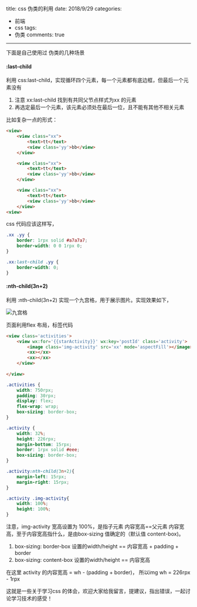 title: css 伪类的利用
date: 2018/9/29
categories:

- 前端
- css
tags:
- 伪类
comments: true
---

下面是自己使用过 伪类的几种场景

#### :last-child
利用 css:last-child，实现循环四个元素，每一个元素都有底边框，但最后一个元素没有
1. 注意 xx:last-child 找到有共同父节点样式为xx 的元素
2. 再选定最后一个元素，该元素必须处在最后一位，且不能有其他不相关元素

比如复杂一点的形式：
```html
<view>
    <view class="xx">
        <text>tt</text>
        <view class='yy'>bb</view> 
    </view>

    <view class="xx">
        <text>tt</text>
        <view class='yy'>bb</view> 
    </view>

    <view class="xx">
        <text>tt</text>
        <view class='yy'>bb</view> 
    </view>
<view>
```
css 代码应该这样写，
```css
.xx .yy {
    border: 1rpx solid #a7a7a7;
    border-width: 0 0 1rpx 0;
}

.xx:last-child .yy {
    border-width: 0;
}
```

####  :nth-child(3n+2)
利用 :nth-child(3n+2) 实现一个九宫格，用于展示图片。实现效果如下，

![九宫格](/images/20190929/九宫格.png)

页面利用flex 布局，标签代码
```html
<view class='activities'>
    <view wx:for='{{starActivity}}' wx:key='postId' class='activity'>
        <image class='img-activity' src='xx' mode='aspectFill'></image>
        <xx></xx>
        <xx></xx>
    </view>
    
</view>
```
```css
.activities {
    width: 750rpx;
    padding: 30rpx;
    display: flex;
    flex-wrap: wrap;
    box-sizing: border-box;
}

.activity {
    width: 32%;
    height: 226rpx;
    margin-bottom: 15rpx;
    border: 1rpx solid #eee;
    box-sizing: border-box;
}

.activity:nth-child(3n+2){
    margin-left: 15rpx;
    margin-right: 15rpx;
}

.activity .img-activity{
    width: 100%;
    height: 100%;
}
```
注意，img-activity 宽高设置为 100%，是指子元素 内容宽高==父元素 内容宽高，至于内容宽高指什么，是由box-sizing 值确定的（默认值 content-box)。
1. box-sizing: border-box     设置的width/height == 内容宽高 + padding + border 
2. box-sizing: content-box    设置的width/height == 内容宽高

在这里 activity 的内容宽高 = wh - (padding + border)， 所以img wh = 226rpx - 1rpx


这就是一些关于学习css 的体会，欢迎大家给我留言，提建议，指出错误，一起讨论学习技术的感受！